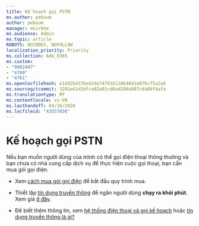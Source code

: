 ```yaml
---
title: Kế hoạch gọi PSTN
ms.author: pebaum
author: pebaum
manager: mnirkhe
ms.audience: Admin
ms.topic: article
ROBOTS: NOINDEX, NOFOLLOW
localization_priority: Priority
ms.collection: Adm_O365
ms.custom:
- "9002447"
- "4760"
- "4761"
ms.openlocfilehash: e1dd2bd37be42de74701b11864841e876cf5a2a6
ms.sourcegitcommit: 3281e61d3dfca02a01cd6ad208a987cda66f4afa
ms.translationtype: MT
ms.contentlocale: vi-VN
ms.lasthandoff: 04/18/2020
ms.locfileid: "43557036"
---
```

# <a name="pstn-calling-plans"></a>Kế hoạch gọi PSTN

Nếu bạn muốn người dùng của mình có thể gọi điện thoại thông thường và bạn chưa có nhà cung cấp dịch vụ để thực hiện cuộc gọi thoại, bạn cần mua gói gọi điện.

- Xem [cách mua gói gọi điện](https://docs.microsoft.com/MicrosoftTeams/calling-plans-for-office-365) để bắt đầu quy trình mua.

- Thiết lập [tín dụng truyền thông](https://docs.microsoft.com/microsoftteams/set-up-communications-credits-for-your-organization) để ngăn người dùng **chạy ra khỏi phút**. Xem giá [ở đây](https://products.office.com/microsoft-teams/voice-calling). 

- Để biết thêm thông tin, xem [hệ thống điện thoại và gọi kế hoạch](https://docs.microsoft.com/MicrosoftTeams/calling-plan-landing-page) hoặc [tín dụng truyền thông là gì?](https://docs.microsoft.com/microsoftteams/what-are-communications-credits)
